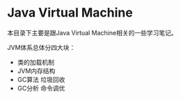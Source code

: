 # Java Virtual Machine

本目录下主要是跟Java Virtual Machine相关的一些学习笔记。

JVM体系总体分四大块：

* 类的加载机制
* JVM内存结构
* GC算法 垃圾回收
* GC分析 命令调优

